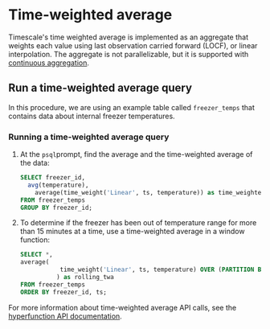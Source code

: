 # Time-weighted average
Timescale's time weighted average is implemented as an aggregate that
weights each value using last observation carried forward (LOCF), or linear
interpolation. The aggregate is not parallelizable, but it is supported with
[continuous aggregation][caggs].

## Run a time-weighted average query
In this procedure, we are using an example table called `freezer_temps` that
contains data about internal freezer temperatures.

<procedure>

### Running a time-weighted average query
1.  At the `psql`prompt, find the average and the time-weighted average of
    the data:
    ```sql
    SELECT freezer_id,
      avg(temperature),
	    average(time_weight('Linear', ts, temperature)) as time_weighted_average
    FROM freezer_temps
    GROUP BY freezer_id;
    ```
1.  To determine if the freezer has been out of temperature range for more
    than 15 minutes at a time, use a time-weighted average in a window function:
    ```sql
    SELECT *,
    average(
	           time_weight('Linear', ts, temperature) OVER (PARTITION BY freezer_id ORDER BY ts RANGE  '15 minutes'::interval PRECEDING )
	          ) as rolling_twa
    FROM freezer_temps
    ORDER BY freezer_id, ts;
    ```

</procedure>

For more information about time-weighted average API calls, see the
[hyperfunction API documentation][hyperfunctions-api-timeweight].

[hyperfunctions-api-timeweight]: /api/:currentVersion:/hyperfunctions/time-weighted-averages/
[caggs]: /how-to-guides/continuous-aggregates

